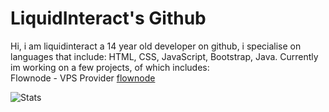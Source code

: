 # LiquidInteract's Github
Hi, i am liquidinteract a 14 year old developer on github, i specialise on languages that include: HTML, CSS, JavaScript, Bootstrap, Java.
Currently im working on a few projects, of which includes:<br />
Flownode - VPS Provider [flownode](https://flownode.net)

![Stats](https://github-readme-stats.vercel.app/api?username=liquidinteract&count_private=true)
